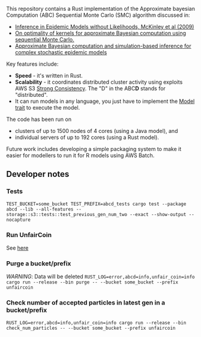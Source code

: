 This repository contains a Rust implementation of the Approximate bayesian Computation (ABC) Sequential Monte Carlo (SMC) algorithm discussed in:
- [Inference in Epidemic Models without Likelihoods, McKinley et al (2009)](https://www.degruyter.com/document/doi/10.2202/1557-4679.1171/html)
- [On optimality of kernels for approximate Bayesian computation using sequential Monte Carlo.](https://arxiv.org/pdf/1106.6280)
- [Approximate Bayesian computation and simulation-based inference for complex stochastic epidemic models](https://projecteuclid.org/journals/statistical-science/volume-33/issue-1/Approximate-Bayesian-Computation-and-Simulation-Based-Inference-for-Complex-Stochastic/10.1214/17-STS618.full)

Key features include:
 - **Speed** - it's written in Rust.
 - **Scalability** - it coordinates distributed cluster activity using exploits AWS S3 [Strong Consistency](https://aws.amazon.com/s3/consistency/).  The  "D" in the ABC**D** stands for "distributed".
 - It can run models in any language, you just have to implement the [Model trait](https://github.com/tearne/abcd/blob/main/src/types.rs) to execute the model.  

The code has been run on 
 - clusters of up to 1500 nodes of 4 cores (using a Java model), and 
 - individual servers of up to 192 cores (using a Rust model).

Future work includes developing a simple packaging system to make it easier for modellers to run it for R models using AWS Batch.

## Developer notes
### Tests
`TEST_BUCKET=some_bucket TEST_PREFIX=abcd_tests cargo test --package abcd --lib --all-features -- storage::s3::tests::test_previous_gen_num_two --exact --show-output --nocapture`

### Run UnfairCoin
See [here](./examples/unfair_coin/README.md)

### Purge a bucket/prefix
*WARNING*: Data will be deleted
`RUST_LOG=error,abcd=info,unfair_coin=info cargo run --release --bin purge -- --bucket some_bucket --prefix unfaircoin`

### Check number of accepted particles in latest gen in a bucket/prefix
`RUST_LOG=error,abcd=info,unfair_coin=info cargo run --release --bin check_num_particles -- --bucket some_bucket --prefix unfaircoin`
